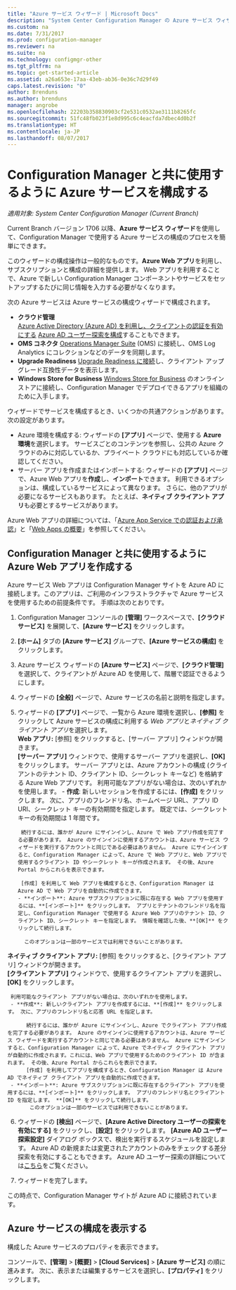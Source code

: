 ```yaml
---
title: "Azure サービス ウィザード | Microsoft Docs"
description: "System Center Configuration Manager の Azure サービス ウィザードについて"
ms.custom: na
ms.date: 7/31/2017
ms.prod: configuration-manager
ms.reviewer: na
ms.suite: na
ms.technology: configmgr-other
ms.tgt_pltfrm: na
ms.topic: get-started-article
ms.assetid: a26a653e-17aa-43eb-ab36-0e36c7d29f49
caps.latest.revision: "0"
author: Brenduns
ms.author: brenduns
manager: angrobe
ms.openlocfilehash: 22203b358830903cf2e531c0532ae3111b8265fc
ms.sourcegitcommit: 51fc48fb023f1e8d995c6c4eacfda7dbec4d0b2f
ms.translationtype: HT
ms.contentlocale: ja-JP
ms.lasthandoff: 08/07/2017
---
```

# <a name="configure-azure-services-for-use-with-configuration-manager"></a>Configuration Manager と共に使用するように Azure サービスを構成する

*適用対象: System Center Configuration Manager (Current Branch)*

Current Branch バージョン 1706 以降、**Azure サービス ウィザード**を使用して、Configuration Manager で使用する Azure サービスの構成のプロセスを簡単にできます。

このウィザードの構成操作は一般的なものです。**Azure Web アプリ**を利用し、サブスクリプションと構成の詳細を提供します。 Web アプリを利用することで、Azure で新しい Configuration Manager コンポーネントやサービスをセットアップするたびに同じ情報を入力する必要がなくなります。

次の Azure サービスは Azure サービスの構成ウィザードで構成されます。
-   **クラウド管理**   
    [Azure Active Directory (Azure AD) を利用し、クライアントの認証を有効にする]() [Azure AD ユーザー探索を構成](/sccm/core/servers/deploy/configure/configure-discovery-methods#azureaadisc)することもできます。
-   **OMS コネクタ**
    [Operations Manager Suite](/sccm/core/clients/manage/sync-data-microsoft-operations-management-suite) (OMS) に接続し、OMS Log Analytics にコレクションなどのデータを同期します。
-   **Upgrade Readiness**
    [Upgrade Readiness に接続](/sccm/core/clients/manage/upgrade/upgrade-analytics)し、クライアント アップグレード互換性データを表示します。
-   **Windows Store for Business** [Windows Store for Business](/sccm/apps/deploy-use/manage-apps-from-the-windows-store-for-business) のオンライン ストアに接続し、Configuration Manager でデプロイできるアプリを組織のために入手します。

ウィザードでサービスを構成するとき、いくつかの共通アクションがあります。
次の設定があります。
-   Azure 環境を構成する: ウィザードの **[アプリ]** ページで、使用する **Azure 環境**を選択します。 サービスごとのコンテンツを参照し、公共の Azure クラウドのみに対応しているか、プライベート クラウドにも対応しているか確認してください。
-   サーバー アプリを作成またはインポートする: ウィザードの **[アプリ]** ページで、Azure Web アプリを**作成**し、**インポート**できます。 利用できるオプションは、構成しているサービスによって異なります。  さらに、他のアプリが必要になるサービスもあります。 たとえば、**ネイティブ クライアント アプリ**も必要とするサービスがあります。


Azure Web アプリの詳細については、「[Azure App Service での認証および承認](/azure/app-service/app-service-authentication-overview)」と「[Web Apps の概要](/azure/app-service-web/app-service-web-overview)」を参照してください。


## <a name="webapp"></a> Configuration Manager と共に使用するように Azure Web アプリを作成する

Azure サービス Web アプリは Configuration Manager サイトを Azure AD に接続します。このアプリは、ご利用のインフラストラクチャで Azure サービスを使用するための前提条件です。 手順は次のとおりです。

1.  Configuration Manager コンソールの **[管理]** ワークスペースで、**[クラウド サービス]** を展開して、**[Azure サービス]** をクリックします。
2.  **[ホーム]** タブの **[Azure サービス]** グループで、**[Azure サービスの構成]** をクリックします。
3.  Azure サービス ウィザードの **[Azure サービス]** ページで、**[クラウド管理]** を選択して、クライアントが Azure AD を使用して、階層で認証できるようにします。
4.  ウィザードの **[全般]** ページで、Azure サービスの名前と説明を指定します。
5.  ウィザードの **[アプリ]** ページで、一覧から Azure 環境を選択し、**[参照]** をクリックして Azure サービスの構成に利用する *Web アプリ*と*ネイティブ クライアント アプリ*を選択します。     
    **Web アプリ:** [参照] をクリックすると、[サーバー アプリ] ウィンドウが開きます。    
      **[サーバー アプリ]** ウィンドウで、使用するサーバー アプリを選択し、**[OK]** をクリックします。 サーバー アプリとは、Azure アカウントの構成 (クライアントのテナント ID、クライアント ID、シークレット キーなど) を格納する Azure Web アプリです。
    利用可能なアプリがない場合は、次のいずれかを使用します。
        - **作成**: 新しいセッションを作成するには、**[作成]** をクリックします。 次に、アプリのフレンドリ名、ホームページ URL、アプリ ID URI、シークレット キーの有効期間を指定します。 既定では、シークレット キーの有効期間は 1 年間です。

         続行するには、誰かが Azure にサインインし、Azure で Web アプリ作成を完了する必要があります。 Azure のサインインに使用するアカウントは、Azure サービス ウィザードを実行するアカウントと同じである必要はありません。 Azure にサインインすると、Configuration Manager によって、Azure で Web アプリと、Web アプリで使用するクライアント ID やシークレット キーが作成されます。 その後、Azure Portal からこれらを表示できます。

         [作成] を利用して Web アプリを構成するとき、Configuration Manager は Azure AD で Web アプリを自動的に作成できます。
        - **インポート**: Azure サブスクリプションに既に存在する Web アプリを使用するには、**[インポート]** をクリックします。 アプリとテナントのフレンドリ名を指定し、Configuration Manager で使用する Azure Web アプリのテナント ID、クライアント ID、シークレット キーを指定します。 情報を確認した後、**[OK]** をクリックして続行します。

          このオプションは一部のサービスでは利用できないことがあります。

   **ネイティブ クライアント アプリ:** [参照] をクリックすると、[クライアント アプリ] ウィンドウが開きます。  
     **[クライアント アプリ]** ウィンドウで、使用するクライアント アプリを選択し、**[OK]** をクリックします。

     利用可能なクライアント アプリがない場合は、次のいずれかを使用します。
     - **作成**: 新しいクライアント アプリを作成するには、**[作成]** をクリックします。 次に、アプリのフレンドリ名と応答 URL を指定します。

          続行するには、誰かが Azure にサインインし、Azure でクライアント アプリ作成を完了する必要があります。 Azure のサインインに使用するアカウントは、Azure サービス ウィザードを実行するアカウントと同じである必要はありません。 Azure にサインインすると、Configuration Manager によって、Azure でネイティブ クライアント アプリが自動的に作成されます。これには、Web アプリで使用するためのクライアント ID が含まれます。 その後、Azure Portal からこれらを表示できます。
          [作成] を利用してアプリを構成するとき、Configuration Manager は Azure AD でネイティブ クライアント アプリを自動的に作成できます。
     - **インポート**: Azure サブスクリプションに既に存在するクライアント アプリを使用するには、**[インポート]** をクリックします。 アプリのフレンドリ名とクライアント ID を指定します。 **[OK]** をクリックして続行します。
           このオプションは一部のサービスでは利用できないことがあります。

  <!--  MOVE THIS AND STEP 6 TO configure Azure AD User Discover  content
       [!TIP]  
     When you use Import, the account you use to run the wizard must have the *Read directory data* application permission in the Azure portal. This is required to set the correct permissions for the App. When you use Create, Configuration Manager creates the app with the correct permissions. However, you still must give consent to the application in the Azure portal.   -->


6.  ウィザードの **[検出]** ページで、**[Azure Active Directory ユーザーの探索を有効にする]** をクリックし、**[設定]** をクリックします。
**[Azure AD ユーザー探索設定]** ダイアログ ボックスで、検出を実行するスケジュールを設定します。 Azure AD の新規または変更されたアカウントのみをチェックする差分探索を有効にすることもできます。 Azure AD ユーザー探索の詳細については[こちら](/sccm/core/servers/deploy/configure/about-discovery-methods#azureaddisc)をご覧ください。
 
 7. ウィザードを完了します。

この時点で、Configuration Manager サイトが Azure AD に接続されています。

## <a name="view-the-configuration-of-an-azure-service"></a>Azure サービスの構成を表示する
構成した Azure サービスのプロパティを表示できます。

コンソールで、**[管理]** > **[概要]** > **[Cloud Services]** > **[Azure サービス]** の順に進みます。 次に、表示または編集するサービスを選択し、**[プロパティ]** をクリックします。
